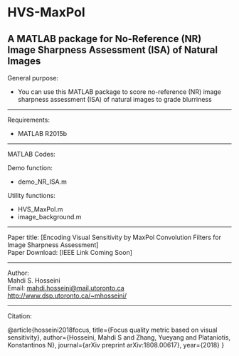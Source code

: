 # HVS-MaxPol
A MATLAB package for No-Reference (NR) Image Sharpness Assessment (ISA) of Natural Images
----------------------------------------------------------------
General purpose:  
-	You can use this MATLAB package to score no-reference (NR) image sharpness assessment (ISA) of natural images to grade blurriness 
----------------------------------------------------------------
Requirements:
- MATLAB R2015b

----------------------------------------------------------------
MATLAB Codes:

Demo function:  
-	demo_NR_ISA.m 

Utility functions:  
-	HVS_MaxPol.m 
-	image_background.m 

----------------------------------------------------------------  
Paper title: [Encoding Visual Sensitivity by MaxPol Convolution Filters for Image Sharpness Assessment]  
Paper Download: [IEEE Link Coming Soon]  

----------------------------------------------------------------
Author:  
Mahdi S. Hosseini  
Email: mahdi.hosseini@mail.utoronto.ca  
http://www.dsp.utoronto.ca/~mhosseini/  

----------------------------------------------------------------
Citation:

@article{hosseini2018focus, 
  title={Focus quality metric based on visual sensitivity}, 
  author={Hosseini, Mahdi S and Zhang, Yueyang and Plataniotis, Konstantinos N}, 
  journal={arXiv preprint arXiv:1808.00617}, 
  year={2018} 
}
